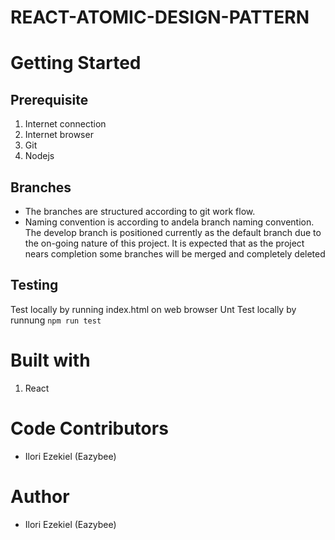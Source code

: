 
# REACT-ATOMIC-DESIGN-PATTERN

# Getting Started

## Prerequisite
1. Internet connection
2. Internet browser
3. Git
4. Nodejs

## Branches
* The branches are structured according to git work flow. 
* Naming convention is according to andela branch naming convention. 
The develop branch is positioned currently as the default branch due to the on-going nature of this project. It is expected that as the project nears completion some branches will be merged and completely deleted

## Testing

Test locally by running index.html on web browser
Unt Test locally by runnung ```npm run test```

# Built with
1. React

# Code Contributors
* Ilori Ezekiel (Eazybee)

# Author
* Ilori Ezekiel (Eazybee)
